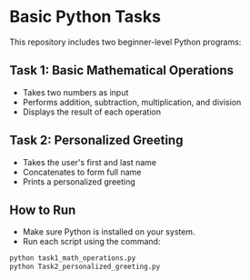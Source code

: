 # Basic Python Tasks

This repository includes two beginner-level Python programs:

## Task 1: Basic Mathematical Operations
- Takes two numbers as input
- Performs addition, subtraction, multiplication, and division
- Displays the result of each operation

## Task 2: Personalized Greeting
- Takes the user's first and last name
- Concatenates to form full name
- Prints a personalized greeting

## How to Run
- Make sure Python is installed on your system.
- Run each script using the command:
```bash
python task1_math_operations.py
python Task2_personalized_greeting.py
